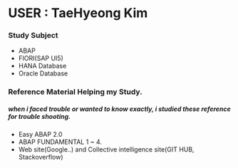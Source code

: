  # USER : TaeHyeong Kim
 
 ### Study Subject 
- ABAP
- FIORI(SAP UI5)
- HANA Database
- Oracle Database

### Reference Material Helping my Study.
##### when i faced trouble or wanted to know exactly, i studied these reference for trouble shooting.
- Easy ABAP 2.0
- ABAP FUNDAMENTAL 1 ~ 4.
- Web site(Google..) and Collective intelligence site(GIT HUB, Stackoverflow)
